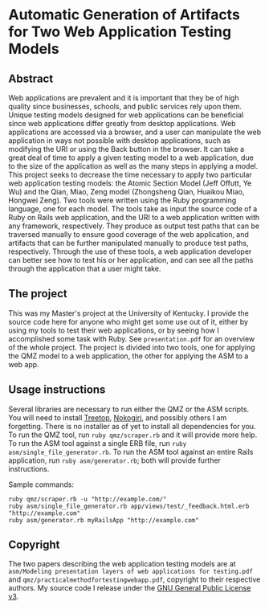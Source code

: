 Automatic Generation of Artifacts for Two Web Application Testing Models
=============

Abstract
-------

Web applications are prevalent and it is important that they be of high quality since businesses, schools, and public services rely upon them.  Unique testing models designed for web applications can be beneficial since web applications differ greatly from desktop applications.  Web applications are accessed via a browser, and a user can manipulate the web application in ways not possible with desktop applications, such as modifying the URI or using the Back button in the browser.  It can take a great deal of time to apply a given testing model to a web application, due to the size of the application as well as the many steps in applying a model.  This project seeks to decrease the time necessary to apply two particular web application testing models:  the Atomic Section Model (Jeff Offutt, Ye Wu) and the Qian, Miao, Zeng model (Zhongsheng Qian, Huaikou Miao, Hongwei Zeng).  Two tools were written using the Ruby programming language, one for each model.  The tools take as input the source code of a Ruby on Rails web application, and the URI to a web application written with any framework, respectively.  They produce as output test paths that can be traversed manually to ensure good coverage of the web application, and artifacts that can be further manipulated manually to produce test paths, respectively.  Through the use of these tools, a web application developer can better see how to test his or her application, and can see all the paths through the application that a user might take.

The project
----------

This was my Master's project at the University of Kentucky.  I provide the source code here for anyone who might get some use out of it, either by using my tools to test their web applications, or by seeing how I accomplished some task with Ruby.  See `presentation.pdf` for an overview of the whole project.  The project is divided into two tools, one for applying the QMZ model to a web application, the other for applying the ASM to a web app.

Usage instructions
-----------

Several libraries are necessary to run either the QMZ or the ASM scripts.  You will need to install [Treetop](http://treetop.rubyforge.org/), [Nokogiri](http://nokogiri.org/), and possibly others I am forgetting.  There is no installer as of yet to install all dependencies for you.  To run the QMZ tool, run `ruby qmz/scraper.rb` and it will provide more help.  To run the ASM tool against a single ERB file, run `ruby asm/single_file_generator.rb`.  To run the ASM tool against an entire Rails application, run `ruby asm/generator.rb`; both will provide further instructions.

Sample commands:

    ruby qmz/scraper.rb -u "http://example.com/"
    ruby asm/single_file_generator.rb app/views/test/_feedback.html.erb "http://example.com"
    ruby asm/generator.rb myRailsApp "http://example.com"

Copyright
---------

The two papers describing the web application testing models are at `asm/Modeling presentation layers of web applications for testing.pdf` and `qmz/practicalmethodfortestingwebapp.pdf`, copyright to their respective authors.  My source code I release under the [GNU General Public License v3](http://www.gnu.org/licenses/gpl-3.0.html).

